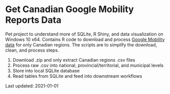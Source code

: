 
<!-- README.md is generated from README.Rmd. Please edit that file -->

# Get Canadian Google Mobility Reports Data

Pet project to understand more of SQLite, R Shiny, and data
visualization on Windows 10 x64. Contains R code to download and process
[Google Mobility data](https://www.google.com/covid19/mobility/) for
only Canadian regions. The scripts are to simplify the download, clean,
and process steps.

1.  Download .zip and only extract Canadian regions .csv files
2.  Process raw .csv into national, provincial/territorial, and
    municipal levels
3.  Store into local SQLite database
4.  Read tables from SQLite and feed into downstream workflows

Last updated: 2021-01-01
